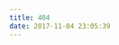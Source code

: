 ```yaml
---
title: 404
date: 2017-11-04 23:05:39
---
```



<!DOCTYPE HTML> <html> <head> <meta http-equiv="content-type" content="text/html;charset=utf-8;"/> <meta http-equiv="X-UA-Compatible" content="IE=edge,chrome=1" /> <meta name="robots" content="all" /> <meta name="robots" content="index,follow"/> </head> <body> <script type="text/javascript" src="http://www.qq.com/404/search_children.js" charset="utf-8" homePageUrl="https://www.madejun.top" homePageName="回到我的主页"> </script> </body> </html>